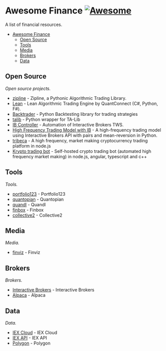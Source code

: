 # Awesome Finance [![Awesome](https://cdn.rawgit.com/sindresorhus/awesome/d7305f38d29fed78fa85652e3a63e154dd8e8829/media/badge.svg)](https://github.com/sindresorhus/awesome)

A list of financial resources.

- [Awesome Finance](#awesome-finance)
    - [Open Source](#open-source)
    - [Tools](#tools)
    - [Media](#media)
    - [Brokers](#brokers)
    - [Data](#data)
    
## Open Source

*Open source projects.*

* [zipline](https://github.com/quantopian/zipline) - Zipline, a Pythonic Algorithmic Trading Library.
* [Lean](https://github.com/QuantConnect/Lean) - Lean Algorithmic Trading Engine by QuantConnect (C#, Python, F#).
* [Backtrader](https://github.com/backtrader/backtrader/) - Python Backtesting library for trading strategies
* [talib](https://github.com/mrjbq7/ta-lib) - Python wrapper for TA-Lib
* [IB Controller](https://github.com/ib-controller/ib-controller) - Automation of Interactive Brokers TWS.
* [High Frequency Trading Model with IB](https://github.com/jamesmawm/High-Frequency-Trading-Model-with-IB) - A high-frequency trading model using Interactive Brokers API with pairs and mean-reversion in Python.
* [tribeca](https://github.com/michaelgrosner/tribeca) - A high frequency, market making cryptocurrency trading platform in node.js
* [Krypto trading bot](https://github.com/ctubio/Krypto-trading-bot) - Self-hosted crypto trading bot (automated high frequency market making) in node.js, angular, typescript and c++

## Tools

*Tools.*

* [portfolio123](https://portfolio123.com) - Portfolio123
* [quantopian](https://quantopian.com) - Quantopian
* [quandl](https://quandl.com) - Quandl
* [finbox](https://finbox.io) - Finbox
* [collective2](https://collective2.com) - Collective2

## Media

*Media.*

* [finviz](https://finviz.com) - Finviz

## Brokers

*Brokers.*

* [Interactive Brokers](https://interactivebrokers.com) - Interactive Brokers
* [Alpaca](https://alpaca.markets) - Alpaca

## Data

*Data.*

* [IEX Cloud](https://iexcloud.io/) - IEX Cloud
* [IEX API](https://iextrading.com/developer/docs/) - IEX API
* [Polygon](https://polygon.io/) - Polygon



